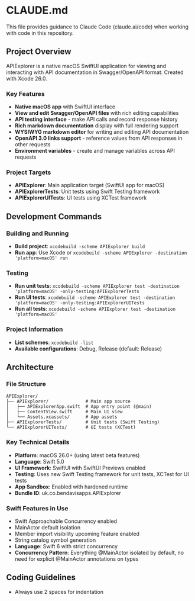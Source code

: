# CLAUDE.md

This file provides guidance to Claude Code (claude.ai/code) when working with code in this repository.

## Project Overview

APIExplorer is a native macOS SwiftUI application for viewing and interacting with API documentation in Swagger/OpenAPI format. Created with Xcode 26.0.

### Key Features
- **Native macOS app** with SwiftUI interface
- **View and edit Swagger/OpenAPI files** with rich editing capabilities
- **API testing interface** - make API calls and record response history
- **Rich markdown documentation** display with full rendering support
- **WYSIWYG markdown editor** for writing and editing API documentation
- **OpenAPI 3.0 links support** - reference values from API responses in other requests
- **Environment variables** - create and manage variables across API requests

### Project Targets
- **APIExplorer**: Main application target (SwiftUI app for macOS)
- **APIExplorerTests**: Unit tests using Swift Testing framework
- **APIExplorerUITests**: UI tests using XCTest framework

## Development Commands

### Building and Running
- **Build project**: `xcodebuild -scheme APIExplorer build`
- **Run app**: Use Xcode or `xcodebuild -scheme APIExplorer -destination 'platform=macOS' run`

### Testing
- **Run unit tests**: `xcodebuild -scheme APIExplorer test -destination 'platform=macOS' -only-testing:APIExplorerTests`
- **Run UI tests**: `xcodebuild -scheme APIExplorer test -destination 'platform=macOS' -only-testing:APIExplorerUITests`
- **Run all tests**: `xcodebuild -scheme APIExplorer test -destination 'platform=macOS'`

### Project Information
- **List schemes**: `xcodebuild -list`
- **Available configurations**: Debug, Release (default: Release)

## Architecture

### File Structure
```
APIExplorer/
├── APIExplorer/              # Main app source
│   ├── APIExplorerApp.swift  # App entry point (@main)
│   ├── ContentView.swift     # Main UI view
│   └── Assets.xcassets/      # App assets
├── APIExplorerTests/         # Unit tests (Swift Testing)
└── APIExplorerUITests/       # UI tests (XCTest)
```

### Key Technical Details
- **Platform**: macOS 26.0+ (using latest beta features)
- **Language**: Swift 5.0
- **UI Framework**: SwiftUI with SwiftUI Previews enabled
- **Testing**: Uses new Swift Testing framework for unit tests, XCTest for UI tests
- **App Sandbox**: Enabled with hardened runtime
- **Bundle ID**: uk.co.bendavisapps.APIExplorer

### Swift Features in Use
- Swift Approachable Concurrency enabled
- MainActor default isolation
- Member import visibility upcoming feature enabled
- String catalog symbol generation
- **Language**: Swift 6 with strict concurrency
- **Concurrency Pattern**: Everything @MainActor isolated by default, no need for explicit @MainActor annotations on types

## Coding Guidelines
- Always use 2 spaces for indentation
